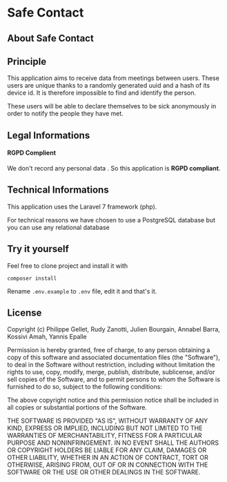# Safe Contact


## About Safe Contact

## Principle
 
This application aims to receive data from meetings between users. These users are unique thanks to a randomly generated uuid and a hash of its device id. It is therefore impossible to find and identify the person.

These users will be able to declare themselves to be sick anonymously in order to notify the people they have met.

## Legal Informations

#### RGPD Complient

We don't record any personal data . So this application is **RGPD compliant**. 

## Technical Informations

This application uses the Laravel 7 framework (php).

For technical reasons we have chosen to use a PostgreSQL database but you can use any relational database

## Try it yourself

Feel free to clone project and install it with 

`composer install`

Rename `.env.example` to `.env` file, edit it and that's it.


## License
Copyright (c) Philippe Gellet, Rudy Zanotti, Julien Bourgain, Annabel Barra, Kossivi Amah, Yannis Epalle

Permission is hereby granted, free of charge, to any person obtaining a copy of this software and associated documentation files (the "Software"), to deal in the Software without restriction, including without limitation the rights to use, copy, modify, merge, publish, distribute, sublicense, and/or sell copies of the Software, and to permit persons to whom the Software is furnished to do so, subject to the following conditions:

The above copyright notice and this permission notice shall be included in all copies or substantial portions of the Software.

THE SOFTWARE IS PROVIDED "AS IS", WITHOUT WARRANTY OF ANY KIND, EXPRESS OR IMPLIED, INCLUDING BUT NOT LIMITED TO THE WARRANTIES OF MERCHANTABILITY, FITNESS FOR A PARTICULAR PURPOSE AND NONINFRINGEMENT. IN NO EVENT SHALL THE AUTHORS OR COPYRIGHT HOLDERS BE LIABLE FOR ANY CLAIM, DAMAGES OR OTHER LIABILITY, WHETHER IN AN ACTION OF CONTRACT, TORT OR OTHERWISE, ARISING FROM, OUT OF OR IN CONNECTION WITH THE SOFTWARE OR THE USE OR OTHER DEALINGS IN THE SOFTWARE.

